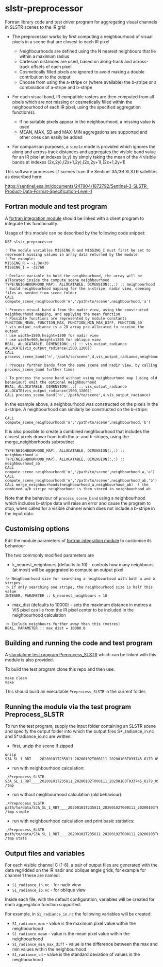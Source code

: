 # slstr-preprocessor

Fortran library code and test driver program for aggregating visual channels in SLSTR scenes to the IR grid

* The preprocessor works by first computing a neighbourhood of visual pixels in a scene that are closest to each IR pixel
  
  * Neighbourhoods are defined using the N nearest neighbours that lie within a maximum radius
  * Cartesian distances are used, based on along-track and across-track offsets of each pixel
  * Cosmetically filled pixels are ignored to avoid making a double contribution to the output
  * Choose from using the a-stripe or (where available) the b-stripe or a combination of a-stripe and b-stripe
    
* For each visual band, IR compatible rasters are then computed from all pixels which are not missing or cosmetically filled within
  the neighbourhood of each IR pixel, using the specified aggregation function(s).

  * If no suitable pixels appear in the neighbourhood, a missing value is used
  * MEAN, MAX, SD and MAX-MIN aggregations are supported and other ones can easily be added
    
* For comparison purposes, a `simple` mode is provided which ignores the along and across track distances and aggregates the visible
  band value for an IR pixel at indexes (x,y) by simply taking the mean of the 4 visible bands at indexes (2x,2y),(2x+1,2y),(2x,2y+1),(2x+1,2y+1)
  
This software processes L1 scenes from the Sentinel 3A/3B SLSTR satellites as described here:

https://sentinel.esa.int/documents/247904/1872792/Sentinel-3-SLSTR-Product-Data-Format-Specification-Level-1

## Fortran module and test program

A [fortran integration module](SLSTR_Preprocessor.f90) should be linked with a client program to integrate this functionality.

Usage of this module can be described by the following code snippet:

```
USE slstr_preprocessor

! The module variables MISSING_R and MISSING_I must first be set to represent missing values in array data returned by the module
! For example:
MISSING_R = -1.0e+30
MISSING_I = -32768

! Declare variable to hold the neighbourhood, the array will be allocated inside the compute_scene_neighbourhood
TYPE(NEIGHBOURHOOD_MAP), ALLOCATABLE, DIMENSION(:,:) :: neighbourhood
! Build neighbourhood mapping for the a-stripe, nadir view, opening files as needed from scene folder
CALL compute_scene_neighbourhood('n','/path/to/scene',neighbourhood,'a')

! Process visual band 4 from the nadir view, using the constructed neighbourhood mapping, and applying the mean function
! Possible functions are represented by module constants FUNCTION_MEAN, FUNCTION_MAX, FUNCTION_MIN_MAX_DIFF, FUNCTION_SD
! vis_output_radiance is a 2D array pre-allocated to receive the output
! use width=1500,height=1200 for nadir view
! use width=900,height=1200 for oblique view
REAL, ALLOCATABLE, DIMENSION(:,:) :: vis_output_radiance
ALLOCATE(vis_output_radiance(1500,1200))
CALL process_scene_band('n','/path/to/scene',4,vis_output_radiance,neighbourhood,FUNCTION_MEAN)

! Process further bands from the same scene and nadir view, by calling process_scene_band further times

! To process the scene band without using neighbourhood map (using old behaviour) omit the optional neighbourhood
REAL, ALLOCATABLE, DIMENSION(:,:) :: vis_output_radiance
ALLOCATE(vis_output_radiance(1500,1200))
CALL process_scene_band('n','/path/to/scene',4,vis_output_radiance)
```

In the example above, a neighbourhood was constructed on the pixels in the a-stripe.  A neighbourhood can similarly be constructed on the b-stripe:

```
CALL compute_scene_neighbourhood('n','/path/to/scene',neighbourhood,'b')
```

It is also possible to create a combined neighbourhood that includes the closest pixels drawn from both the a- and b-stripes, using the merge_neighborhoods subroutine:

```
TYPE(NEIGHBOURHOOD_MAP), ALLOCATABLE, DIMENSION(:,:) :: neighbourhood_a
TYPE(NEIGHBOURHOOD_MAP), ALLOCATABLE, DIMENSION(:,:) :: neighbourhood_ab
CALL compute_scene_neighbourhood('n','/path/to/scene',neighbourhood_a,'a')
CALL compute_scene_neighbourhood('n','/path/to/scene',neighbourhood_ab,'b')
CALL merge_neighbourhoods(neighbourhood_a,neighbourhood_ab)  ! the combined a/b stripe neighborhood is then stored in neighbourhood_ab
```

Note that the behaviour of `process_scene_band` using a neighbourhood which includes b-stripe data will raise an error and cause the program to stop,
when called for a visible channel which does not include a b-stripe in the input data.

## Customising options

Edit the module parameters of [fortran integration module](SLSTR_Preprocessor.f90) to customise its behaviour

The two commonly modified parameters are

* k_nearest_neighbours (defaults to 10) - controls how many neighbours (at most) will be aggegrated to compute an output pixel

```
!> Neighbourhood size for searching a neighbourhood with both a and b stripes.
!> If only searching one stripe, the neighbourhood size is half this value
INTEGER, PARAMETER :: k_nearest_neighbours = 10
```

* max_dist (defaults to 10000) - sets the maximum distance in metres a VIS pixel can lie from the IR pixel center to be included in the neighbourhood calculation
  
```
!> Exclude neighbours further away than this (metres)
REAL, PARAMETER :: max_dist = 10000.0
```

## Building and running the code and test program

A [standalone test program Preprocess_SLSTR](Preprocess_SLSTR.f90) which can be linked with this module is also provided.

To build the test program clone this repo and then use:

```
make clean
make
```

This should build an executable `Preprocess_SLSTR` in the current folder.  

## Running the module via the test program Preprocess_SLSTR

To run the test program, supply the input folder containing an SLSTR scene 
and specify the output folder into which the output files S*_radiance_in.nc and S*radiance_io.nc are written.

* first, unzip the scene if zipped

```
unzip S3A_SL_1_RBT____20200101T235811_20200102T000111_20200103T033745_0179_053_187_3420_LN2_O_NT_003.zip
```

* run with neighbourhood calculation:

```
./Preprocess_SLSTR S3A_SL_1_RBT____20200101T235811_20200102T000111_20200103T033745_0179_053_187_3420_LN2_O_NT_003.SEN3 /tmp
```

* run without neighbourhood calculation (old behaviour):

```
./Preprocess_SLSTR path/to/data/S3A_SL_1_RBT____20200101T235811_20200102T000111_20200103T033745_0179_053_187_3420_LN2_O_NT_003.SEN3 /tmp simple
```

* run with neighbourhood calculation and print basic statistics:

```
./Preprocess_SLSTR path/to/data/S3A_SL_1_RBT____20200101T235811_20200102T000111_20200103T033745_0179_053_187_3420_LN2_O_NT_003.SEN3 /tmp stats
```

## Output files and variables

For each visible channel C (1-6), a pair of output files are generated with the data regridded on the IR nadir and oblique angle grids, for example for channel 1 these are named:

* `S1_radiance_in.nc` - for nadir view
* `S1_radiance_io.nc` - for oblique view

Inside each file, with the default configuration, variables will be created for each aggregation function supported.

For example, in `S1_radiance_in.nc` the following variables will be created:

* `S1_radiance_max` - value is the maximum pixel value within the neighbourhood
* `S1_radiance_mean` - value is the mean pixel value within the neighbourhood
* `S1_radiance_min_max_diff` - value is the difference between the max and min values within the neighbourhood
* `S1_radiance_sd` - value is the standard deviation of values in the neighbourhood

